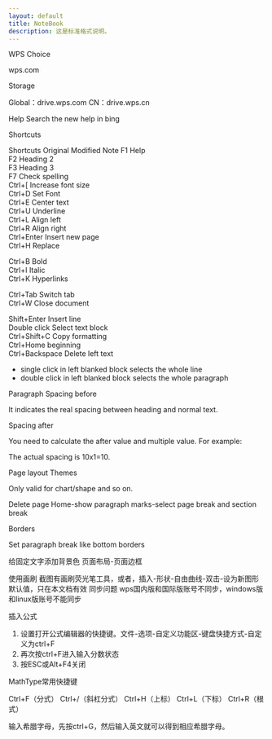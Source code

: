 ```yaml
---
layout: default
title: NoteBook
description: 这是标准格式说明。
---
```


WPS Choice

wps.com

Storage

Global：drive.wps.com
CN：drive.wps.cn

Help
Search the new help in bing

Shortcuts

Shortcuts	Original	Modified	Note
F1	Help		
F2		Heading 2	
F3		Heading 3	
F7	Check spelling		
Ctrl+[	Increase font size		
Ctrl+D	Set Font		
Ctrl+E	Center text		
Ctrl+U	Underline		
Ctrl+L	Align left		
Ctrl+R	Align right		
Ctrl+Enter	Insert new page		
Ctrl+H	Replace		
			
Ctrl+B	Bold		
Ctrl+I	Italic		
Ctrl+K	Hyperlinks		
			
Ctrl+Tab	Switch tab		
Ctrl+W	Close document		
			
Shift+Enter	Insert line		
Double click	Select text block		
Ctrl+Shift+C	Copy formatting		
Ctrl+Home	beginning		
Ctrl+Backspace	Delete left text		

- single click in left blanked block selects the whole line
- double click in left blanked block selects the whole paragraph

Paragraph
Spacing before

It indicates the real spacing between heading and normal text.

Spacing after

You need to calculate the after value and multiple value.
For example:

The actual spacing is 10x1=10.

Page layout
Themes

Only valid for chart/shape and so on.

Delete page
Home-show paragraph marks-select page break and section break

Borders

Set paragraph break like bottom borders 

给固定文字添加背景色
页面布局-页面边框

使用画刷
截图有画刷荧光笔工具，或者，插入-形状-自由曲线-双击-设为新图形默认值，只在本文档有效
同步问题
wps国内版和国际版账号不同步，windows版和linux版账号不能同步

插入公式
1. 设置打开公式编辑器的快捷键。文件-选项-自定义功能区-键盘快捷方式-自定义为ctrl+F
2. 再次按ctrl+F进入输入分数状态
3. 按ESC或Alt+F4关闭

MathType常用快捷键

Ctrl+F（分式）
Ctrl+/（斜杠分式）
Ctrl+H（上标）
Ctrl+L（下标）
Ctrl+R（根式）

输入希腊字母，先按ctrl+G，然后输入英文就可以得到相应希腊字母。




